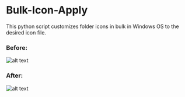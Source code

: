 # Bulk-Icon-Apply
This python script customizes folder icons in bulk in Windows OS to the desired icon file.

### Before:
![alt text](https://github.com/CAVIND46016/Bulk-Icon-Apply/blob/master/data/before.png)
### After:
![alt text](https://github.com/CAVIND46016/Bulk-Icon-Apply/blob/master/data/after.png)

